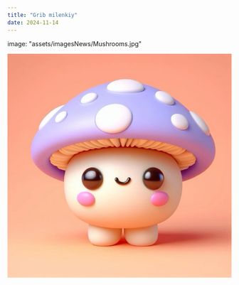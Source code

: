 ```yaml
---
title: "Grib milenkiy"
date: 2024-11-14
---
```

image: "assets/imagesNews/Mushrooms.jpg"

![Альтернативный текст изображения](assets/imagesNews/Mushrooms.jpg)

